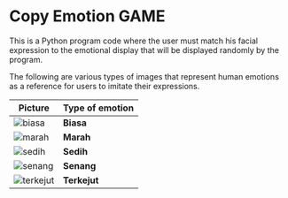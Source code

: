 
# Copy Emotion GAME

This is a Python program code where the user must match his facial expression to the emotional display that will be displayed randomly by the program.

The following are various types of images that represent human emotions as a reference for users to imitate their expressions.

| Picture                                                                                                   | Type of emotion |
| --------------------------------------------------------------------------------------------------------- | --------------- |
| ![biasa](https://github.com/olober76/EmotionGame/assets/90765208/6ad20a89-9a5f-42c6-8a1e-8951c5214e4d)    | **Biasa**       |
| ![marah](https://github.com/olober76/EmotionGame/assets/90765208/73bea68c-3d46-4ead-bfd2-2519c573871a)    | **Marah**       |
| ![sedih](https://github.com/olober76/EmotionGame/assets/90765208/40d80bbf-8cef-4fc7-a13b-43d7b5f986b1)    | **Sedih**       |
| ![senang](https://github.com/olober76/EmotionGame/assets/90765208/c1af52ab-ad85-4ffd-ab5e-4f0d61aab6bc)   | **Senang**      |
| ![terkejut](https://github.com/olober76/EmotionGame/assets/90765208/5776673d-e873-4eab-a3d4-7a13b11aa723) | **Terkejut**    | 
